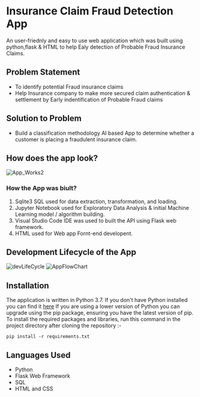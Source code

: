 # Insurance Claim Fraud Detection App
An user-friednly and easy to use web application which was built using python,flask & HTML to help Ealy detection of Probable Fraud Insurance Claims.
## Problem Statement
- To identify potential Fraud insurance claims 
- Help Insurance company to make more secured claim authentication & settlement by Early indentification of Probable Fraud claims

## Solution to Problem
- Build a classification methodology AI based App to determine whether a customer is placing a fraudulent insurance claim. 

## How does the app look?
![App_Works2](https://user-images.githubusercontent.com/83899750/156911229-26237593-2286-42d8-8d50-791a043cddd8.gif)

### How the App was biult?
  1. Sqlite3 SQL used for data extraction, transformation, and loading.
  2. Jupyter Notebook used for Exploratory Data Analysis & initial Machine Learning model / algorithm building.
  4. Visual Studio Code IDE was used to built the API using Flask web framework.
  5. HTML used for Web app Fornt-end developent.

## Development Lifecycle of the App
![devLifeCycle](https://user-images.githubusercontent.com/83899750/156908354-04affb21-99be-4173-a158-0e96e9724e77.jpg)
![AppFlowChart](https://user-images.githubusercontent.com/83899750/156908995-7ff76f17-189d-4e2c-827a-50b6dbfb36dc.jpg)
  
## Installation
The application is written in Python 3.7. If you don't have Python installed you can find it [here](https://www.python.org/) If you are using a lower version of Python you can upgrade using the pip package, ensuring you have the latest version of pip. To install the required packages and libraries, run this command in the project directory after cloning the repository :-

```
pip install -r requirements.txt
```
## Languages Used
- Python
- Flask Web Framework
- SQL
- HTML and CSS






